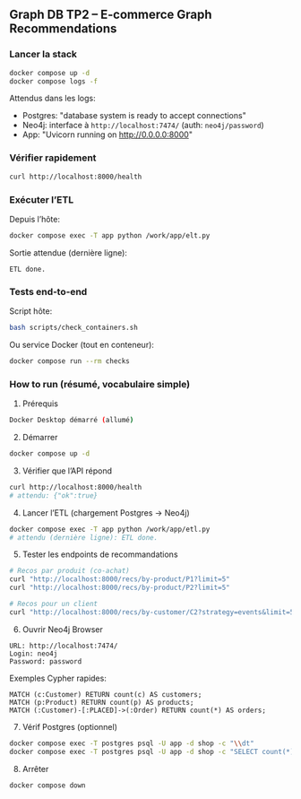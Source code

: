 ## Graph DB TP2 – E‑commerce Graph Recommendations

### Lancer la stack

```bash
docker compose up -d
docker compose logs -f
```

Attendus dans les logs:
- Postgres: "database system is ready to accept connections"
- Neo4j: interface à `http://localhost:7474/` (auth: `neo4j/password`)
- App: "Uvicorn running on http://0.0.0.0:8000"

### Vérifier rapidement

```bash
curl http://localhost:8000/health
```

### Exécuter l’ETL

Depuis l’hôte:

```bash
docker compose exec -T app python /work/app/elt.py
```

Sortie attendue (dernière ligne):

```
ETL done.
```

### Tests end‑to‑end

Script hôte:

```bash
bash scripts/check_containers.sh
```

Ou service Docker (tout en conteneur):

```bash
docker compose run --rm checks
```


### How to run (résumé, vocabulaire simple)

1) Prérequis

```bash
Docker Desktop démarré (allumé)
```

2) Démarrer

```bash
docker compose up -d
```

3) Vérifier que l’API répond

```bash
curl http://localhost:8000/health
# attendu: {"ok":true}
```

4) Lancer l’ETL (chargement Postgres → Neo4j)

```bash
docker compose exec -T app python /work/app/etl.py
# attendu (dernière ligne): ETL done.
```

5) Tester les endpoints de recommandations

```bash
# Recos par produit (co-achat)
curl "http://localhost:8000/recs/by-product/P1?limit=5"
curl "http://localhost:8000/recs/by-product/P2?limit=5"

# Recos pour un client
curl "http://localhost:8000/recs/by-customer/C2?strategy=events&limit=5"
```

6) Ouvrir Neo4j Browser

```text
URL: http://localhost:7474/
Login: neo4j
Password: password
```

Exemples Cypher rapides:

```cypher
MATCH (c:Customer) RETURN count(c) AS customers;
MATCH (p:Product) RETURN count(p) AS products;
MATCH (:Customer)-[:PLACED]->(:Order) RETURN count(*) AS orders;
```

7) Vérif Postgres (optionnel)

```bash
docker compose exec -T postgres psql -U app -d shop -c "\\dt"
docker compose exec -T postgres psql -U app -d shop -c "SELECT count(*) FROM customers;"
```

8) Arrêter

```bash
docker compose down
```


